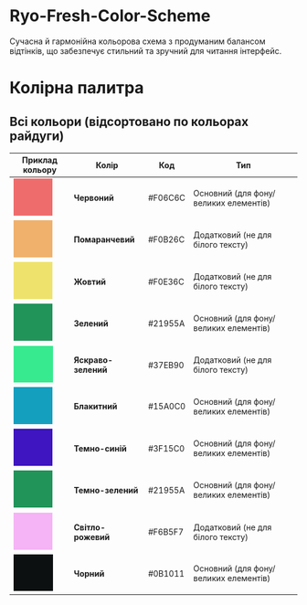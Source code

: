 # Ryo-Fresh-Color-Scheme
Сучасна й гармонійна кольорова схема з продуманим балансом відтінків, що забезпечує стильний та зручний для читання інтерфейс.
# Колірна палитра

## Всі кольори (відсортовано по кольорах райдуги)
| Приклад кольору    | Колір       | Код       | Тип                    |
|--------------------|-------------|-----------|------------------------|
| ![F06C6C](./colors/F06C6C.png) | **Червоний** | #F06C6C   | Основний (для фону/великих елементів) |
| ![F0B26C](./colors/F0B26C.png) | **Помаранчевий** | #F0B26C   | Додатковий (не для білого тексту) |
| ![F0E36C](./colors/F0E36C.png) | **Жовтий**   | #F0E36C   | Додатковий (не для білого тексту) |
| ![21955A](./colors/21955A.png) | **Зелений**  | #21955A   | Основний (для фону/великих елементів) |
| ![37EB90](./colors/37EB90.png) | **Яскраво-зелений** | #37EB90   | Додатковий (не для білого тексту) |
| ![15A0C0](./colors/15A0C0.png) | **Блакитний**  | #15A0C0   | Основний (для фону/великих елементів) |
| ![3F15C0](./colors/3F15C0.png) | **Темно-синій** | #3F15C0   | Основний (для фону/великих елементів) |
| ![21955A](./colors/21955A.png) | **Темно-зелений** | #21955A   | Основний (для фону/великих елементів) |
| ![F6B5F7](./colors/F6B5F7.png) | **Світло-рожевий** | #F6B5F7   | Додатковий (не для білого тексту) |
| ![0B1011](./colors/0B1011.png) | **Чорний**   | #0B1011   | Основний (для фону/великих елементів) |
